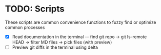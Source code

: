 # TODO: Scripts

These scripts are common convenience functions to fuzzy find or optimize common processes


- [x] Read documentation in the terminal -- find git repo -> git ls-remote HEAD <repo-url> -> filter MD files -> pick files (with preview)
- [ ] Preview git diffs in the terminal using delta
